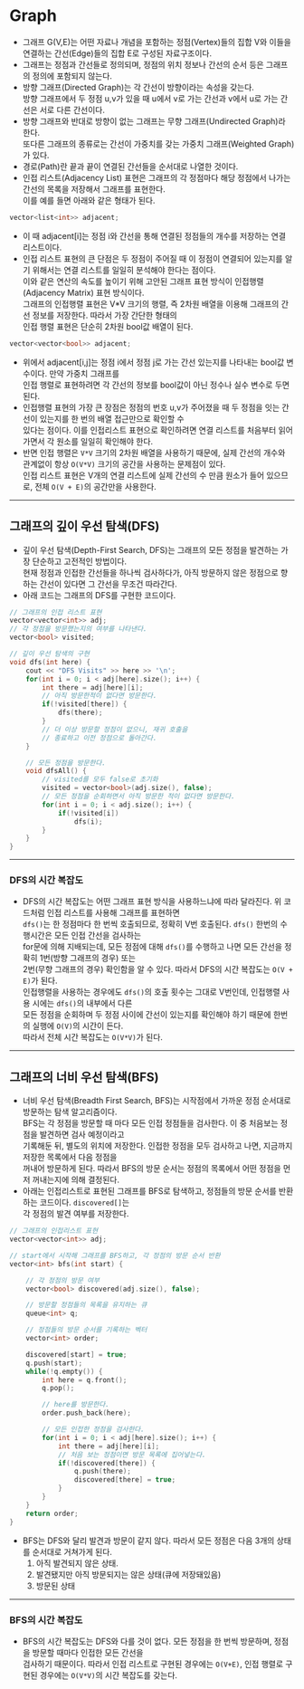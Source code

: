 Graph
======

* 그래프 G(V,E)는 어떤 자료나 개념을 포함하는 정점(Vertex)들의 집합 V와 이들을 연결하는 간선(Edge)들의 집합 E로 구성된 자료구조이다.
* 그래프는 정점과 간선들로 정의되며, 정점의 위치 정보나 간선의 순서 등은 그래프의 정의에 포함되지 않는다.
* 방향 그래프(Directed Graph)는 각 간선이 방향이라는 속성을 갖는다.   
  방향 그래프에서 두 정점 u,v가 있을 때 u에서 v로 가는 간선과 v에서 u로 가는 간선은 서로 다른 간선이다.
* 방향 그래프와 반대로 방향이 없는 그래프는 무향 그래프(Undirected Graph)라 한다.   
  또다른 그래프의 종류로는 간선이 가중치를 갖는 가중치 그래프(Weighted Graph)가 있다.
* 경로(Path)란 끝과 끝이 연결된 간선들을 순서대로 나열한 것이다.
* 인접 리스트(Adjacency List) 표현은 그래프의 각 정점마다 해당 정점에서 나가는 간선의 목록을 저장해서 그래프를 표현한다.   
  이를 예를 들면 아래와 같은 형태가 된다.
```cpp
vector<list<int>> adjacent;
```
* 이 때 adjacent[i]는 정점 i와 간선을 통해 연결된 정점들의 개수를 저장하는 연결 리스트이다.
* 인접 리스트 표현의 큰 단점은 두 정점이 주어질 때 이 정점이 연결되어 있는지를 알기 위해서는 연결 리스트를 일일히 분석해야 한다는 점이다.   
  이와 같은 연산의 속도를 높이기 위해 고안된 그래프 표현 방식이 인접행렬(Adjacency Matrix) 표현 방식이다.   
  그래프의 인접행렬 표현은 V*V 크기의 행렬, 즉 2차원 배열을 이용해 그래프의 간선 정보를 저장한다. 따라서 가장 간단한 형태의   
  인접 행렬 표현은 단순히 2차원 bool값 배열이 된다.
```cpp
vector<vector<bool>> adjacent;
```
* 위에서 adjacent[i,j]는 정점 i에서 정점 j로 가는 간선 있는지를 나타내는 bool값 변수이다. 만약 가중치 그래프를   
  인접 행렬로 표현하려면 각 간선의 정보를 bool값이 아닌 정수나 실수 변수로 두면 된다.
* 인접행렬 표현의 가장 큰 장점은 정점의 번호 u,v가 주어졌을 때 두 정점을 잇는 간선이 있는지를 한 번의 배열 접근만으로 확인할 수   
  있다는 점이다. 이를 인접리스트 표현으로 확인하려면 연결 리스트를 처음부터 읽어가면서 각 원소를 일일히 확인해야 한다.
* 반면 인접 행렬은 `V*V` 크기의 2차원 배열을 사용하기 때문에, 실제 간선의 개수와 관계없이 항상 `O(V*V)` 크기의 공간을 사용하는 문제점이 있다.   
  인접 리스트 표현은 V개의 연결 리스트에 실제 간선의 수 만큼 원소가 들어 있으므로, 전체 `O(V + E)`의 공간만을 사용한다.
<hr/>

<h2>그래프의 깊이 우선 탐색(DFS)</h2>

* 깊이 우선 탐색(Depth-First Search, DFS)는 그래프의 모든 정점을 발견하는 가장 단순하고 고전적인 방법이다.   
  현재 정점과 인접한 간선들을 하나씩 검사하다가, 아직 방문하지 않은 정점으로 향하는 간선이 있다면 그 간선을 무조건 따라간다.
* 아래 코드는 그래프의 DFS를 구현한 코드이다.
```cpp
// 그래프의 인접 리스트 표현
vector<vector<int>> adj;
// 각 정점을 방문했는지의 여부를 나타낸다.
vector<bool> visited;

// 깊이 우선 탐색의 구현
void dfs(int here) {
    cout << "DFS Visits" >> here >> '\n';
    for(int i = 0; i < adj[here].size(); i++) {
        int there = adj[here][i];
        // 아직 방문한적이 없다면 방문한다.
        if(!visited[there]) {
            dfs(there);
        }
        // 더 이상 방문할 정점이 없으니, 재귀 호출을
        // 종료하고 이전 정점으로 돌아간다.
    }

    // 모든 정점을 방문한다.
    void dfsAll() {
        // visited를 모두 false로 초기화
        visited = vector<bool>(adj.size(), false);
        // 모든 정점을 순회하면서 아직 방문한 적이 없다면 방문한다.
        for(int i = 0; i < adj.size(); i++) {
            if(!visited[i])
                dfs(i);
        }
    }
}
```
<hr/>

<h3>DFS의 시간 복잡도</h3>

* DFS의 시간 복잡도는 어떤 그래프 표현 방식을 사용하느냐에 따라 달라진다. 위 코드처럼 인접 리스트를 사용해 그래프를 표현하면   
  `dfs()`는 한 정점마다 한 번씩 호출되므로, 정확히 V번 호출된다. `dfs()` 한번의 수행시간은 모든 인접 간선을 검사하는   
  for문에 의해 지배되는데, 모든 정점에 대해 `dfs()`를 수행하고 나면 모든 간선을 정확히 1번(방향 그래프의 경우) 또는   
  2번(무향 그래프의 경우) 확인함을 알 수 있다. 따라서 DFS의 시간 복잡도는 `O(V + E)`가 된다.   
  인접행렬을 사용하는 경우에도 `dfs()`의 호출 횟수는 그대로 V번인데, 인접행렬 사용 시에는 `dfs()`의 내부에서 다른   
  모든 정점을 순회하며 두 정점 사이에 간선이 있는지를 확인해야 하기 때문에 한번의 실행에 `O(V)`의 시간이 든다.   
  따라서 전체 시간 복잡도는 `O(V*V)`가 된다.
<hr/>

<h2>그래프의 너비 우선 탐색(BFS)</h2>

* 너비 우선 탐색(Breadth First Search, BFS)는 시작점에서 가까운 정점 순서대로 방문하는 탐색 알고리즘이다.   
  BFS는 각 정점을 방문할 때 마다 모든 인접 정점들을 검사한다. 이 중 처음보는 정점을 발견하면 검사 예정이라고   
  기록해둔 뒤, 별도의 위치에 저장한다. 인접한 정점을 모두 검사하고 나면, 지금까지 저장한 목록에서 다음 정점을   
  꺼내어 방문하게 된다. 따라서 BFS의 방문 순서는 정점의 목록에서 어떤 정점을 먼저 꺼내는지에 의해 결정된다.
* 아래는 인접리스트로 표현된 그래프를 BFS로 탐색하고, 정점들의 방문 순서를 반환하는 코드이다. `discovered[]`는   
  각 정점의 발견 여부를 저장한다.
```cpp
// 그래프의 인접리스트 표현
vector<vector<int>> adj;

// start에서 시작해 그래프를 BFS하고, 각 정점의 방문 순서 반환
vector<int> bfs(int start) {

    // 각 정점의 방문 여부
    vector<bool> discovered(adj.size(), false);

    // 방문할 정점들의 목록을 유지하는 큐
    queue<int> q;

    // 정점들의 방문 순서를 기록하는 벡터
    vector<int> order;

    discovered[start] = true;
    q.push(start);
    while(!q.empty()) {
        int here = q.front();
        q.pop();

        // here를 방문한다.
        order.push_back(here);

        // 모든 인접한 정점을 검사한다.
        for(int i = 0; i < adj[here].size(); i++) {
            int there = adj[here][i];
            // 처음 보는 정점이면 방문 목록에 집어넣는다.
            if(!discovered[there]) {
                q.push(there);
                discovered[there] = true;
            }
        }
    }
    return order;
}
```
* BFS는 DFS와 달리 발견과 방문이 같지 않다. 따라서 모든 정점은 다음 3개의 상태를 순서대로 거쳐가게 된다.
  1. 아직 발견되지 않은 상태.
  2. 발견됐지만 아직 방문되지는 않은 상태(큐에 저장돼있음)
  3. 방문된 상태
<hr/>

<h3>BFS의 시간 복잡도</h3>

* BFS의 시간 복잡도는 DFS와 다를 것이 없다. 모든 정점을 한 번씩 방문하며, 정점을 방문할 때마다 인접한 모든 간선을   
  검사하기 때문이다. 따라서 인접 리스트로 구현된 경우에는 `O(V+E)`, 인접 행렬로 구현된 경우에는 `O(V*V)`의 시간 복잡도를 갖는다.